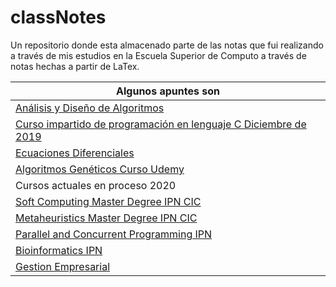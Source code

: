 # classNotes
Un repositorio donde esta almacenado parte de las notas que fui realizando a través de mis estudios en la Escuela Superior de Computo a través de notas hechas a partir de LaTex.

| Algunos apuntes son |
| --- |
| [Análisis y Diseño de Algoritmos](algoritmos/apuntes.pdf) |
| [Curso impartido de programación en lenguaje C Diciembre de 2019](cursoDeC/apunte.pdf) |
| [Ecuaciones Diferenciales](ecuaciones/apuntes.pdf) |
| [Algoritmos Genéticos Curso Udemy](curso-algoritmos-geneticos/notas.pdf) |
| Cursos actuales en proceso 2020 |
| [Soft Computing Master Degree IPN CIC](softComputing/notas.pdf) |
| [Metaheuristics Master Degree IPN CIC](metaheuristics/notas.pdf)
| [Parallel and Concurrent Programming IPN](parallelAndConcurrentProgramming/notas.pdf) |
| [Bioinformatics IPN](bioinformatics/notas.pdf) |
| [Gestion Empresarial](gestionEmpresarial/notas.pdf) |
